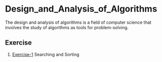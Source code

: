 # Design_and_Analysis_of_Algorithms
The design and analysis of algorithms is a field of computer science that involves the study of algorithms as tools for problem-solving. 
## Exercise
1. [Exercise-1](https://github.com/KKBUGHUNTER/Design_and_Analysis_of_Algorithms/tree/main/Exercise_01) Searching and Sorting <br>

